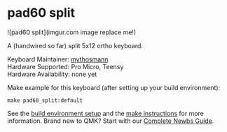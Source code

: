 # pad60 split

![pad60 split](imgur.com image replace me!)

A (handwired so far) split 5x12 ortho keyboard.

Keyboard Maintainer: [mythosmann](https://github.com/mythosmann)  
Hardware Supported: Pro Micro, Teensy  
Hardware Availability: none yet

Make example for this keyboard (after setting up your build environment):

    make pad60_split:default

See the [build environment setup](https://docs.qmk.fm/#/getting_started_build_tools) and the [make instructions](https://docs.qmk.fm/#/getting_started_make_guide) for more information. Brand new to QMK? Start with our [Complete Newbs Guide](https://docs.qmk.fm/#/newbs).
